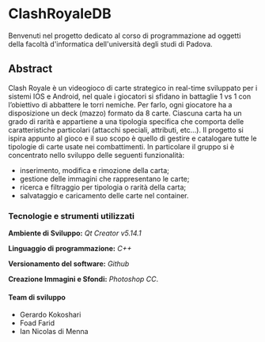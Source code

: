 
# ClashRoyaleDB
Benvenuti nel progetto dedicato al corso di programmazione ad oggetti della facoltà d'informatica dell'università degli studi di Padova.
## Abstract
Clash Royale è un videogioco di carte strategico in real-time sviluppato per i sistemi IOS e Android, nel quale i giocatori si sfidano in battaglie 1 vs 1 con l’obiettivo di abbattere le torri nemiche. Per farlo, ogni giocatore ha a disposizione un deck (mazzo) formato da 8 carte. Ciascuna carta ha un grado di rarità e appartiene a una tipologia specifica che comporta delle caratteristiche particolari (attacchi speciali, attributi, etc…). Il progetto si ispira appunto al gioco e il suo scopo è quello di gestire e catalogare tutte le tipologie di carte usate nei combattimenti. In particolare il gruppo si è concentrato nello sviluppo delle seguenti funzionalità: 
- inserimento, modifica e rimozione della carta;
- gestione delle immagini che rappresentano le carte;
- ricerca e filtraggio per tipologia o rarità della carta; 
- salvataggio e caricamento delle carte nel container.
### Tecnologie e strumenti utilizzati 
**Ambiente di Sviluppo:** *Qt Creator v5.14.1*

**Linguaggio di programmazione:** *C++*

**Versionamento del software:** *Github*

**Creazione Immagini e Sfondi:** *Photoshop CC*.
#### Team di sviluppo
- Gerardo Kokoshari
- Foad Farid
- Ian Nicolas di Menna
